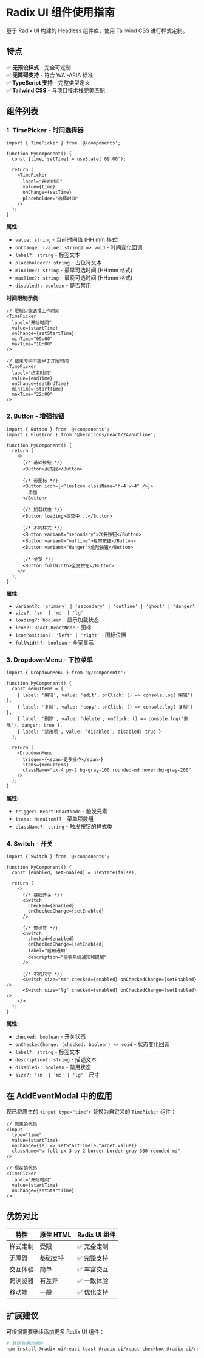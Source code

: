 # Radix UI 组件使用指南

基于 Radix UI 构建的 Headless 组件库，使用 Tailwind CSS 进行样式定制。

## 特点

✅ **无预设样式** - 完全可定制  
✅ **无障碍支持** - 符合 WAI-ARIA 标准  
✅ **TypeScript 支持** - 完整类型定义  
✅ **Tailwind CSS** - 与项目技术栈完美匹配

## 组件列表

### 1. TimePicker - 时间选择器

```tsx
import { TimePicker } from '@/components';

function MyComponent() {
  const [time, setTime] = useState('09:00');

  return (
    <TimePicker
      label="开始时间"
      value={time}
      onChange={setTime}
      placeholder="选择时间"
    />
  );
}
```

**属性:**
- `value: string` - 当前时间值 (HH:mm 格式)
- `onChange: (value: string) => void` - 时间变化回调
- `label?: string` - 标签文本
- `placeholder?: string` - 占位符文本
- `minTime?: string` - 最早可选时间 (HH:mm 格式)
- `maxTime?: string` - 最晚可选时间 (HH:mm 格式)
- `disabled?: boolean` - 是否禁用

**时间限制示例:**
```tsx
// 限制只能选择工作时间
<TimePicker
  label="开始时间"
  value={startTime}
  onChange={setStartTime}
  minTime="09:00"
  maxTime="18:00"
/>

// 结束时间不能早于开始时间
<TimePicker
  label="结束时间"
  value={endTime}
  onChange={setEndTime}
  minTime={startTime}
  maxTime="22:00"
/>
```

### 2. Button - 增强按钮

```tsx
import { Button } from '@/components';
import { PlusIcon } from '@heroicons/react/24/outline';

function MyComponent() {
  return (
    <>
      {/* 基础按钮 */}
      <Button>点击我</Button>

      {/* 带图标 */}
      <Button icon={<PlusIcon className="h-4 w-4" />}>
        添加
      </Button>

      {/* 加载状态 */}
      <Button loading>提交中...</Button>

      {/* 不同样式 */}
      <Button variant="secondary">次要按钮</Button>
      <Button variant="outline">轮廓按钮</Button>
      <Button variant="danger">危险按钮</Button>

      {/* 全宽 */}
      <Button fullWidth>全宽按钮</Button>
    </>
  );
}
```

**属性:**
- `variant?: 'primary' | 'secondary' | 'outline' | 'ghost' | 'danger'`
- `size?: 'sm' | 'md' | 'lg'`
- `loading?: boolean` - 显示加载状态
- `icon?: React.ReactNode` - 图标
- `iconPosition?: 'left' | 'right'` - 图标位置
- `fullWidth?: boolean` - 全宽显示

### 3. DropdownMenu - 下拉菜单

```tsx
import { DropdownMenu } from '@/components';

function MyComponent() {
  const menuItems = [
    { label: '编辑', value: 'edit', onClick: () => console.log('编辑') },
    { label: '复制', value: 'copy', onClick: () => console.log('复制') },
    { label: '删除', value: 'delete', onClick: () => console.log('删除'), danger: true },
    { label: '禁用项', value: 'disabled', disabled: true }
  ];

  return (
    <DropdownMenu
      trigger={<span>更多操作</span>}
      items={menuItems}
      className="px-4 py-2 bg-gray-100 rounded-md hover:bg-gray-200"
    />
  );
}
```

**属性:**
- `trigger: React.ReactNode` - 触发元素
- `items: MenuItem[]` - 菜单项数组
- `className?: string` - 触发按钮的样式类

### 4. Switch - 开关

```tsx
import { Switch } from '@/components';

function MyComponent() {
  const [enabled, setEnabled] = useState(false);

  return (
    <>
      {/* 基础开关 */}
      <Switch 
        checked={enabled} 
        onCheckedChange={setEnabled} 
      />

      {/* 带标签 */}
      <Switch
        checked={enabled}
        onCheckedChange={setEnabled}
        label="启用通知"
        description="接收系统通知和提醒"
      />

      {/* 不同尺寸 */}
      <Switch size="sm" checked={enabled} onCheckedChange={setEnabled} />
      <Switch size="lg" checked={enabled} onCheckedChange={setEnabled} />
    </>
  );
}
```

**属性:**
- `checked: boolean` - 开关状态
- `onCheckedChange: (checked: boolean) => void` - 状态变化回调
- `label?: string` - 标签文本
- `description?: string` - 描述文本
- `disabled?: boolean` - 禁用状态
- `size?: 'sm' | 'md' | 'lg'` - 尺寸

## 在 AddEventModal 中的应用

现已将原生的 `<input type="time">` 替换为自定义的 `TimePicker` 组件：

```tsx
// 原来的代码
<input
  type="time"
  value={startTime}
  onChange={(e) => setStartTime(e.target.value)}
  className="w-full px-3 py-2 border border-gray-300 rounded-md"
/>

// 现在的代码
<TimePicker
  label="开始时间"
  value={startTime}
  onChange={setStartTime}
/>
```

## 优势对比

| 特性 | 原生 HTML | Radix UI 组件 |
|------|-----------|---------------|
| 样式定制 | 受限 | ✅ 完全定制 |
| 无障碍 | 基础支持 | ✅ 完整支持 |
| 交互体验 | 简单 | ✅ 丰富交互 |
| 跨浏览器 | 有差异 | ✅ 一致体验 |
| 移动端 | 一般 | ✅ 优化支持 |

## 扩展建议

可根据需要继续添加更多 Radix UI 组件：

```bash
# 其他有用的组件
npm install @radix-ui/react-toast @radix-ui/react-checkbox @radix-ui/react-radio-group @radix-ui/react-progress @radix-ui/react-slider
``` 